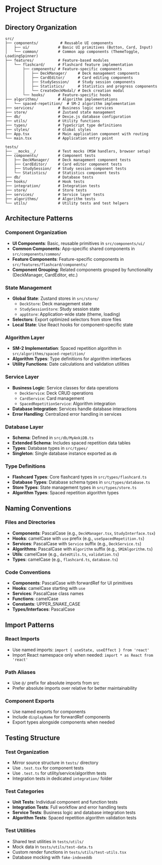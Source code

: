 # Project Structure

## Directory Organization

```
src/
├── components/          # Reusable UI components
│   ├── ui/             # Basic UI primitives (Button, Card, Input)
│   └── common/         # Common app components (ThemeToggle, LoadingSpinner)
├── features/           # Feature-based modules
│   └── flashcard/      # Flashcard feature implementation
│       ├── components/ # Feature-specific components
│       │   ├── DeckManager/     # Deck management components
│       │   ├── CardEditor/      # Card editing components
│       │   ├── StudySession/    # Study session components
│       │   ├── Statistics/      # Statistics and progress components
│       │   └── CreateDeckModal/ # Deck creation modal
│       └── hooks/      # Feature-specific hooks
├── algorithms/         # Algorithm implementations
│   └── spaced-repetition/  # SM-2 algorithm implementation
├── services/           # Business logic services
├── store/              # Zustand state management
├── db/                 # Dexie.js database configuration
├── utils/              # Utility functions
├── types/              # TypeScript type definitions
├── styles/             # Global styles
├── App.tsx             # Main application component with routing
└── main.tsx            # Application entry point

tests/
├── __mocks__/          # Test mocks (MSW handlers, browser setup)
├── components/         # Component tests
│   ├── DeckManager/    # Deck management component tests
│   ├── CardEditor/     # Card editor component tests
│   ├── StudySession/   # Study session component tests
│   └── Statistics/     # Statistics component tests
├── db/                 # Database tests
├── hooks/              # Hook tests
├── integration/        # Integration tests
├── store/              # Store tests
├── services/           # Service layer tests
├── algorithms/         # Algorithm tests
└── utils/              # Utility tests and test helpers
```

## Architecture Patterns

### Component Organization
- **UI Components**: Basic, reusable primitives in `src/components/ui/`
- **Common Components**: App-specific shared components in `src/components/common/`
- **Feature Components**: Feature-specific components in `src/features/flashcard/components/`
- **Component Grouping**: Related components grouped by functionality (DeckManager, CardEditor, etc.)

### State Management
- **Global State**: Zustand stores in `src/store/`
  - `DeckStore`: Deck management state
  - `StudySessionStore`: Study session state
  - `appStore`: Application-wide state (theme, loading)
- **Selectors**: Export optimized selectors from store files
- **Local State**: Use React hooks for component-specific state

### Algorithm Layer
- **SM-2 Implementation**: Spaced repetition algorithm in `src/algorithms/spaced-repetition/`
- **Algorithm Types**: Type definitions for algorithm interfaces
- **Utility Functions**: Date calculations and validation utilities

### Service Layer
- **Business Logic**: Service classes for data operations
  - `DeckService`: Deck CRUD operations
  - `CardService`: Card management
  - `SpacedRepetitionService`: Algorithm integration
- **Database Integration**: Services handle database interactions
- **Error Handling**: Centralized error handling in services

### Database Layer
- **Schema**: Defined in `src/db/MyAnkiDB.ts`
- **Extended Schema**: Includes spaced repetition data tables
- **Types**: Database types in `src/types/`
- **Singleton**: Single database instance exported as `db`

### Type Definitions
- **Flashcard Types**: Core flashcard types in `src/types/flashcard.ts`
- **Database Types**: Database schema types in `src/types/database.ts`
- **Store Types**: State management types in `src/types/store.ts`
- **Algorithm Types**: Spaced repetition algorithm types

## Naming Conventions

### Files and Directories
- **Components**: PascalCase (e.g., `DeckManager.tsx`, `StudyInterface.tsx`)
- **Hooks**: camelCase with `use` prefix (e.g., `useSpacedRepetition.ts`)
- **Services**: PascalCase with `Service` suffix (e.g., `DeckService.ts`)
- **Algorithms**: PascalCase with `Algorithm` suffix (e.g., `SM2Algorithm.ts`)
- **Utils**: camelCase (e.g., `dateUtils.ts`, `validation.ts`)
- **Types**: camelCase (e.g., `flashcard.ts`, `database.ts`)

### Code Conventions
- **Components**: PascalCase with forwardRef for UI primitives
- **Hooks**: camelCase starting with `use`
- **Services**: PascalCase class names
- **Functions**: camelCase
- **Constants**: UPPER_SNAKE_CASE
- **Types/Interfaces**: PascalCase

## Import Patterns

### React Imports
- Use named imports: `import { useState, useEffect } from 'react'`
- Import React namespace only when needed: `import * as React from 'react'`

### Path Aliases
- Use `@/` prefix for absolute imports from src
- Prefer absolute imports over relative for better maintainability

### Component Exports
- Use named exports for components
- Include `displayName` for forwardRef components
- Export types alongside components when needed

## Testing Structure

### Test Organization
- Mirror source structure in `tests/` directory
- Use `.test.tsx` for component tests
- Use `.test.ts` for utility/service/algorithm tests
- Integration tests in dedicated `integration/` folder

### Test Categories
- **Unit Tests**: Individual component and function tests
- **Integration Tests**: Full workflow and error handling tests
- **Service Tests**: Business logic and database integration tests
- **Algorithm Tests**: Spaced repetition algorithm validation tests

### Test Utilities
- Shared test utilities in `tests/utils/`
- Mock data in `tests/utils/test-data.ts`
- Custom render functions in `tests/utils/test-utils.tsx`
- Database mocking with `fake-indexeddb`